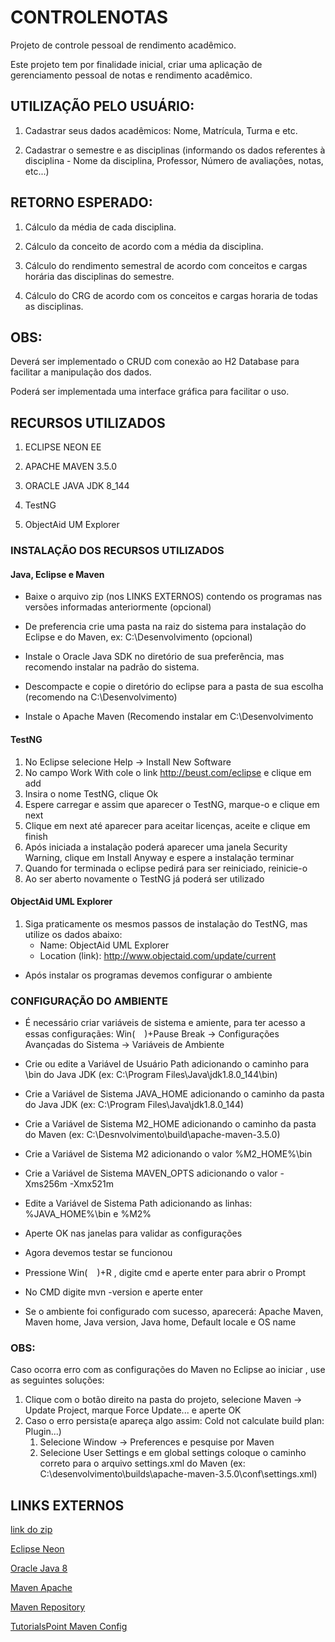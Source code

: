 # CONTROLENOTAS
Projeto de controle pessoal de rendimento acadêmico.

Este projeto tem por finalidade inicial, criar uma aplicação de gerenciamento pessoal de notas e rendimento acadêmico.


## UTILIZAÇÃO PELO USUÁRIO:

1. Cadastrar seus dados acadêmicos: Nome, Matrícula, Turma e etc.

2. Cadastrar o semestre e as disciplinas (informando os dados referentes à disciplina - Nome da disciplina, Professor, Número de avaliações,
notas, etc...)

## RETORNO ESPERADO:

1. Cálculo da média de cada disciplina.

2. Cálculo da conceito de acordo com a média da disciplina.

3. Cálculo do rendimento semestral de acordo com conceitos e cargas horária das disciplinas do semestre.

4. Cálculo do CRG de acordo com os conceitos e cargas horaria de todas as disciplinas.


## OBS:

Deverá ser implementado o CRUD com conexão ao H2 Database para facilitar a manipulação dos dados.

Poderá ser implementada uma interface gráfica para facilitar o uso.


## RECURSOS UTILIZADOS

1. ECLIPSE NEON EE

2. APACHE MAVEN 3.5.0

3. ORACLE JAVA JDK 8_144

4. TestNG

5. ObjectAid UM Explorer


### INSTALAÇÃO DOS RECURSOS UTILIZADOS
#### Java, Eclipse e Maven
* Baixe o arquivo zip (nos LINKS EXTERNOS) contendo os programas nas versões informadas anteriormente (opcional)

* De preferencia crie uma pasta na raiz do sistema para instalação do Eclipse e do Maven, ex: C:\\Desenvolvimento (opcional)

* Instale o Oracle Java SDK no diretório de sua preferência, mas recomendo instalar na padrão do sistema.

* Descompacte e copie o diretório do eclipse para a pasta de sua escolha (recomendo na C:\\Desenvolvimento)

* Instale o Apache Maven (Recomendo instalar em C:\\Desenvolvimento

#### TestNG
1. No Eclipse selecione Help -> Install New Software
2. No campo Work With cole o link <http://beust.com/eclipse> e clique em add
3. Insira o nome TestNG, clique Ok
4. Espere carregar e assim que aparecer o TestNG, marque-o e clique em next
5. Clique em next até aparecer para aceitar licenças, aceite e clique em finish
6. Após iniciada a instalação poderá aparecer uma janela Security Warning, clique em Install Anyway e espere a instalação terminar
7. Quando for terminada o eclipse pedirá para ser reiniciado, reinicie-o
9. Ao ser aberto novamente o TestNG já poderá ser utilizado

#### ObjectAid UML Explorer
1. Siga praticamente os mesmos passos de instalação do TestNG, mas utilize os dados abaixo:
	* Name: ObjectAid UML Explorer
	* Location (link): <http://www.objectaid.com/update/current>


+ Após instalar os programas devemos configurar o ambiente


### CONFIGURAÇÃO DO AMBIENTE

* É necessário criar variáveis de sistema e amiente, para ter acesso a essas configuraçães:
Win(<img src="https://cdn.icon-icons.com/icons2/813/PNG/512/windows-10_icon-icons.com_66166.png"  width="15" height="15">)+Pause Break -> Configurações Avançadas do Sistema -> Variáveis de Ambiente
 
* Crie ou edite a Variável de Usuário Path adicionando o caminho para \bin do Java JDK (ex: C:\Program Files\Java\jdk1.8.0_144\bin)

* Crie a Variável de Sistema JAVA_HOME adicionando o caminho da pasta do Java JDK (ex: C:\Program Files\Java\jdk1.8.0_144)

* Crie a Variável de Sistema M2_HOME adicionando o caminho da pasta do Maven (ex: C:\Desnvolvimento\build\apache-maven-3.5.0)

* Crie a Variável de Sistema M2 adicionando o valor %M2_HOME%\bin

* Crie a Variável de Sistema MAVEN_OPTS adicionando o valor -Xms256m -Xmx521m

* Edite a Variável de Sistema Path adicionando as linhas: %JAVA_HOME%\bin e %M2%

* Aperte OK nas janelas para validar as configurações

* Agora devemos testar se funcionou

* Pressione Win(<img src="https://cdn.icon-icons.com/icons2/813/PNG/512/windows-10_icon-icons.com_66166.png"  width="15" height="15">)+R , digite cmd e aperte enter para abrir o Prompt

* No CMD digite mvn -version e aperte enter

* Se o ambiente foi configurado com sucesso, aparecerá: Apache Maven, Maven home, Java version, Java home, Default locale e OS name

### OBS:
Caso ocorra erro com as configurações do Maven no Eclipse ao iniciar , use as seguintes soluções:
1. Clique com o botão direito na pasta do projeto, selecione Maven -> Update Project, marque Force Update... e aperte OK
2. Caso o erro persista(e apareça algo assim: Cold not calculate build plan: Plugin...)
	1. Selecione Window -> Preferences e pesquise por Maven
	2. Selecione User Settings e em global settings coloque o caminho correto para o arquivo settings.xml do Maven (ex: C:\desenvolvimento\builds\apache-maven-3.5.0\conf\settings.xml)


## LINKS EXTERNOS

[link do zip](https://mega.nz/#!9cBDGS6b!6jh7UylLNfZuHBnpB1ikw9Awi1vJx8plm_4N0GjMoVE)

[Eclipse Neon](http://www.eclipse.org/downloads/packages/eclipse-ide-java-ee-developers/neon3)

[Oracle Java 8](http://www.oracle.com/technetwork/pt/java/javase/downloads/jdk8-downloads-2133151.html)

[Maven Apache](https://maven.apache.org/download.cgi)

[Maven Repository](https://mvnrepository.com/)

[TutorialsPoint Maven Config](https://www.tutorialspoint.com/maven/maven_environment_setup.htm)
